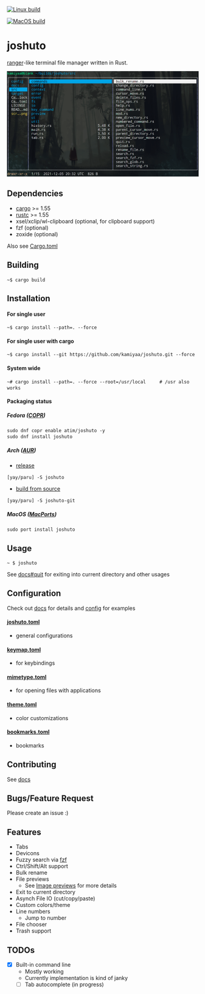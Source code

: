 [![Linux build](https://github.com/kamiyaa/joshuto/actions/workflows/rust-linux-main.yml/badge.svg)](https://github.com/kamiyaa/joshuto/actions/workflows/rust-linux-main.yml)

[![MacOS build](https://github.com/kamiyaa/joshuto/actions/workflows/rust-macos-main.yml/badge.svg)](https://github.com/kamiyaa/joshuto/actions/workflows/rust-macos-main.yml)

# joshuto

[ranger](https://github.com/ranger/ranger)-like terminal file manager written in Rust.

![Alt text](screenshot.png?raw=true "joshuto")

## Dependencies

- [cargo](https://github.com/rust-lang/cargo/) >= 1.55
- [rustc](https://www.rust-lang.org/) >= 1.55
- xsel/xclip/wl-clipboard (optional, for clipboard support)
- fzf (optional)
- zoxide (optional)

Also see [Cargo.toml](Cargo.toml)

## Building

```
~$ cargo build
```

## Installation

#### For single user

```
~$ cargo install --path=. --force
```
#### For single user with cargo

```
~$ cargo install --git https://github.com/kamiyaa/joshuto.git --force
```

#### System wide

```
~# cargo install --path=. --force --root=/usr/local     # /usr also works
```

#### Packaging status

##### Fedora ([COPR](https://copr.fedorainfracloud.org/coprs/atim/joshuto/))

```
sudo dnf copr enable atim/joshuto -y
sudo dnf install joshuto
```

##### Arch ([AUR](https://aur.archlinux.org))

* [release](https://aur.archlinux.org/packages/joshuto)
```
[yay/paru] -S joshuto
```

* [build from source](https://aur.archlinux.org/packages/joshuto-git)
```
[yay/paru] -S joshuto-git
```

##### MacOS ([MacPorts](https://ports.macports.org/port/joshuto/details/))

```
sudo port install joshuto
```

## Usage
```
~ $ joshuto
```
See [docs#quit](/docs/configuration/keymap.toml.md#quit-quit-joshuto) for exiting into current directory
and other usages

## Configuration

Check out [docs](/docs) for details and [config](/config) for examples

#### [joshuto.toml](/config/joshuto.toml)
- general configurations

#### [keymap.toml](/config/keymap.toml)
- for keybindings

#### [mimetype.toml](/config/mimetype.toml)
- for opening files with applications

#### [theme.toml](/config/theme.toml)
- color customizations

#### [bookmarks.toml](/config/bookmarks.toml)
- bookmarks

## Contributing
See [docs](/docs)

## Bugs/Feature Request

Please create an issue :)

## Features
- Tabs
- Devicons
- Fuzzy search via [fzf](https://github.com/junegunn/fzf)
- Ctrl/Shift/Alt support
- Bulk rename
- File previews
  - See [Image previews](/docs/image_previews.md) for more details
- Exit to current directory
- Asynch File IO (cut/copy/paste)
- Custom colors/theme
- Line numbers
  - Jump to number
- File chooser
- Trash support

## TODOs

- [x] Built-in command line
  - Mostly working
  - Currently implementation is kind of janky
  - [ ] Tab autocomplete (in progress)
